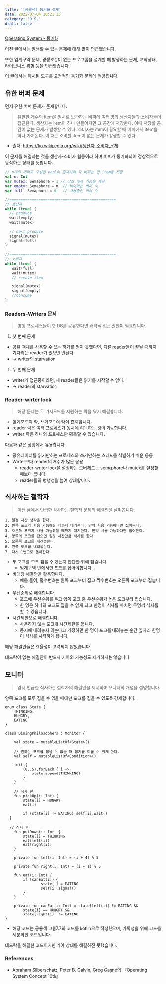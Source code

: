 ```yaml
---
title: '[공룡책] 동기화 예제'
date: 2022-07-04 16:21:13
category: 'O.S.'
draft: false
---
```


[Operating System - 동기화](5_sync.md)

이전 글에서는 발생할 수 있는 문제에 대해 많이 언급했습니다.

또한 임계구역 문제, 경쟁조건이 없는 프로그램을 설계할 때 발생하는 문제, 교착상태, 라이브니스 위험 등을 언급했습니다.

이 글에서는 제시된 도구를 고전적인 동기화 문제에 적용합니다.

## 유한 버퍼 문제

먼저 유한 버퍼 문제가 존재합니다.

> 유한한 개수의 item을 임시로 보관하는 버퍼에 여러 명의 생산자들과 소비자들이 접근한다. 
> 생산자는 item이 하나 만들어지면 그 공간에 저장한다. 
> 이때 저장할 공간이 없는 문제가 발생할 수 있다. 
> 소비자는 item이 필요할 때 버퍼에서 item을 하나 가져온다. 
> 이 때는 소비할 item이 없는 문제가 발생할 수 있다.
- 출처: https://ko.wikipedia.org/wiki/생산자-소비자_문제

이 문제를 해결하는 것을 생산자-소비자 협동이라 하며 버퍼가 동기화되어 정상적으로 동작하는 상태를 뜻합니다.
 
```kotlin
// n개의 버퍼로 구성된 pool이 존재하며 각 버퍼는 한 item을 저장
val n: Int
var mutex: Semaphore = 1 // 상호 배제 기능을 제공
var empty: Semaphore = n  // 비어있는 버퍼 수
var full: Semaphore = 0   // 사용중인 버퍼 수

//================================================
// 생산자
while (true) {
  // produce
  wait(empty)
  wait(mutex)

  // next produce
  signal(mutex)
  signal(full)
}

//================================================
// 소비자
while (true) {
   wait(full)
   wait(mutex)
   // remove item

   signal(mutex)
   signal(empty)
   //consume
}
```

### Readers-Writers 문제

> 병행 프로세스들이 한 DB를 공유한다면 배타적 접근 권한이 필요합니다.

1.  첫 번째 문제

-   공유 객체를 사용할 수 있는 허가를 얻지 못했다면, 다른 reader들이 끝날 때까지 기다리는 reader가 있으면 안된다.
-   → writer의 starvation

1.  두 번째 문제

-   writer가 접근중이라면, 새 reader들은 읽기를 시작할 수 없다.
-   → reader의 starvation

### Reader-wirter lock

> 해당 문제는 두 가지모드를 지원하는 락을 둬서 해결합니다.

-   읽기모드의 락, 쓰기모드의 락이 존재합니다.
-   reader 락은 여러 프로세스가 동시에 획득하는 것이 가능합니다.
-   writer 락은 하나의 프로세스만 획득할 수 있습니다.

다음과 같은 상황에서 유용합니다.

-   공유데이터를 읽기만하는 프로세스와 쓰기만하는 스레드를 식별하기 쉬운 응용
-   Wirter보다 reader의 개수가 많은 응용
    -   reader-writer lock을 설정하는 오버헤드는 semaphore나 mutex를 설정할 때보다 큽니다.
    -   reader들의 병행성을 높여 상쇄합니다.

## 식사하는 철학자

> 이전 글에서 언급한 식사하는 철학자 문제의 해결안을 살펴봅니다.

```
1. 일정 시간 생각을 한다.
2. 왼쪽 포크가 사용 가능해질 때까지 대기한다. 만약 사용 가능하다면 집어든다.
3. 오른쪽 포크가 사용 가능해질 때까지 대기한다. 만약 사용 가능하다면 집어든다.
4. 양쪽의 포크를 잡으면 일정 시간만큼 식사를 한다.
5. 오른쪽 포크를 내려놓는다.
6. 왼쪽 포크를 내려놓는다.
7. 다시 1번으로 돌아간다
```

-   두 포크를 모두 집을 수 있는지 판단한 뒤에 집습니다.
    -   임계구역 안에서만 포크를 집어야합니다.
-   비대칭 해결안을 활용합니다.
    -   예를 들어, 홀수번호는 왼쪽 포크부터 집고 짝수번호는 오른쪽 포크부터 집습니다.
-   우선순위로 해결합니다.
    -   포크에 우선순위를 두고 양쪽 포크 중 우선순위가 높은 포크부터 집습니다.
    -   한 명은 하나의 포크도 집을 수 없게 되고 한명이 식사를 마치면 두명씩 식사를 할 수 있습니다.
-   시간제한으로 해결합니다.
    -   사용하지 않는 포크에 시간제한을 둡니다.
    -   동시에 내려놓지 않는다고 가정하면 한 명이 포크를 내려놓는 순간 옆자리 한명이 식사를 시작하게 됩니다.

해당 해결안들은 효율성이 고려되지 않았습니다.

데드락이 없는 해결안이 반드시 기아의 가능성도 제거하지는 않습니다.

## 모니터

> 앞서 언급한 식사하는 철학자의 해결안을 제시하며 모니터의 개념을 설명합니다.

양쪽 포크를 모두 집을 수 있을 때에만 포크를 집을 수 있도록 강제합니다.

```
enum class State {
    THINKING,
    HUNGRY,
    EATING
}

class DiningPhilosophers : Monitor {

    val state = mutableListOf<State>()

    // 원하는 포크를 집을 수 없을 때 집기를 미룰 수 있게 한다.    
    val self = mutableListOf<Condition>() 

    init {
        (0..5).forEach { i ->
            state.append(THINKING)
        }
    }

    // 식사 전
    fun pickUp(i: Int) {
        state[i] = HUNGRY
        eat(i)

        if (state[i] != EATING) self[i].wait()    
  }

  // 식사 후
    fun putDown(i: Int) {
        state[i] = THINKING
        eat(left(i))
        eat(right(i))
    }

    private fun left(i: Int) = (i + 4) % 5

    private fun right(i: Int) = (i + 1) % 5

    fun eat(i: Int) {
        if (canEat(i)) {
                state[i] = EATING
                self[i].signal()
        }
    }

    private fun canEat(i: Int) = state[left(i)] != EATING && 
        state[i] == HUNGRY && 
        state[right(i)] != EATING
}
```

-   해당 코드는 공룡책 그림7.7의 코드를 kotlin으로 작성했으며, 가독성을 위해 코드를 세분화한 코드입니다.

데드락을 해결한 코드이지만 기아 상태를 해결하진 못했습니다.

### References

-   Abraham Silberschatz, Peter B. Galvin, Greg Gagne의 『Operating System Concept 10th』